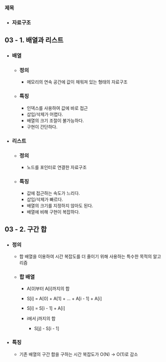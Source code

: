 ### 제목  
- ### 자료구조  

## 03 - 1. 배열과 리스트  
- ### 배열  
    - ### 정의  
        - 메모리의 연속 공간에 값이 채워져 있는 형태의 자료구조  

    - ### 특징  
        - 인덱스를 사용하여 값에 바로 접근  
        - 삽입/삭제가 어렵다.  
        - 배열의 크기 조절이 불가능하다.  
        - 구현이 간단하다.  

- ### 리스트  
    - ### 정의  
        - 노드를 포인터로 연결한 자료구조  

    - ### 특징  
        - 값에 접근하는 속도가 느리다.  
        - 삽입/삭제가 빠르다.  
        - 배열의 크기를 지정하지 않아도 된다.  
        - 배열에 비해 구현이 복잡하다.  

## 03 - 2. 구간 합  
- ### 정의  
    - 합 배열을 이용하여 시간 복잡도를 더 줄이기 위해 사용하는 특수한 목적의 알고리즘  
      
    - ### 합 배열  
        - A[0]부터 A[i]까지의 합  
        - S[i] = A[0] + A[1] + ... + A[i - 1] + A[i]  
        - S[i] = S[i - 1] + A[i]  
          
        - i에서 j까지의 합  
            - S[j] - S[i - 1]  

- ### 특징  
    - 기존 배열의 구간 합을 구하는 시간 복잡도가 O(N) -> O(1)로 감소  

